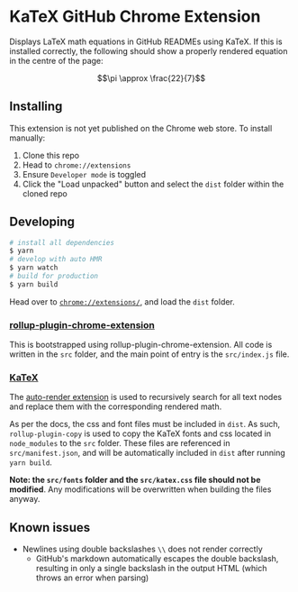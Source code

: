 # KaTeX GitHub Chrome Extension

Displays LaTeX math equations in GitHub READMEs using KaTeX. If this is installed correctly, the following should show a properly rendered equation in the centre of the page:

$$\pi \approx \frac{22}{7}$$

## Installing

This extension is not yet published on the Chrome web store. To install manually:

1. Clone this repo
2. Head to `chrome://extensions`
3. Ensure `Developer mode` is toggled
4. Click the "Load unpacked" button and select the `dist` folder within the cloned repo

## Developing

```bash
# install all dependencies
$ yarn
# develop with auto HMR
$ yarn watch
# build for production
$ yarn build
```

Head over to [`chrome://extensions/`](chrome://extensions/), and load the `dist` folder.

### [rollup-plugin-chrome-extension](https://github.com/extend-chrome/rollup-plugin-chrome-extension)

This is bootstrapped using rollup-plugin-chrome-extension. All code is written in the `src` folder, and the main point of entry is the `src/index.js` file.

### [KaTeX](https://katex.org/)

The [auto-render extension](https://katex.org/docs/autorender.html) is used to recursively search for all text nodes and replace them with the corresponding rendered math.

As per the docs, the css and font files must be included in `dist`. As such, `rollup-plugin-copy` is used to copy the KaTeX fonts and css located in `node_modules` to the `src` folder. These files are referenced in `src/manifest.json`, and will be automatically included in `dist` after running `yarn build`.

**Note: the `src/fonts` folder and the `src/katex.css` file should not be modified**. Any modifications will be overwritten when building the files anyway.

## Known issues

- Newlines using double backslashes `\\` does not render correctly
  - GitHub's markdown automatically escapes the double backslash, resulting in only a single backslash in the output HTML (which throws an error when parsing)
